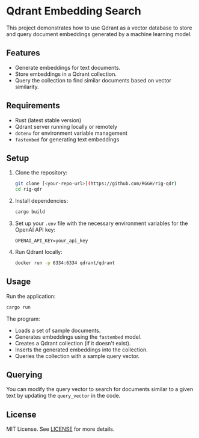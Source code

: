 # Qdrant Embedding Search

This project demonstrates how to use Qdrant as a vector database to store and query document embeddings generated by a machine learning model.

## Features
- Generate embeddings for text documents.
- Store embeddings in a Qdrant collection.
- Query the collection to find similar documents based on vector similarity.

## Requirements
- Rust (latest stable version)
- Qdrant server running locally or remotely
- `dotenv` for environment variable management
- `fastembed` for generating text embeddings

## Setup

1. Clone the repository:
    ```bash
    git clone [<your-repo-url>](https://github.com/RGGH/rig-qdr)
    cd rig-qdr
    ```

2. Install dependencies:
    ```bash
    cargo build
    ```

3. Set up your `.env` file with the necessary environment variables for the OpenAI API key:
    ```plaintext
    OPENAI_API_KEY=your_api_key
    ```

4. Run Qdrant locally:
    ```bash
    docker run -p 6334:6334 qdrant/qdrant
    ```

## Usage

Run the application:
```bash
cargo run
```

The program:
- Loads a set of sample documents.
- Generates embeddings using the `fastembed` model.
- Creates a Qdrant collection (if it doesn't exist).
- Inserts the generated embeddings into the collection.
- Queries the collection with a sample query vector.

## Querying

You can modify the query vector to search for documents similar to a given text by updating the `query_vector` in the code.

## License
MIT License. See [LICENSE](LICENSE) for more details.
```
